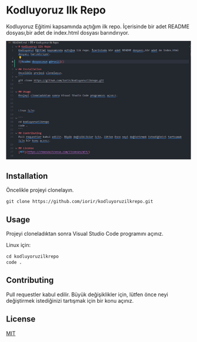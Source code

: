 # Kodluyoruz Ilk Repo
Kodluyoruz Eğitimi kapsamında açtığım ilk repo. İçerisinde bir adet README dosyası,bir adet de index.html dosyası barındırıyor.

![Readme dosyasının görseli](ss.png)

## Installation
Öncelikle projeyi clonelayın. 
```
git clone https://github.com/iorir/kodluyoruzilkrepo.git
```

## Usage
Projeyi cloneladıktan sonra Visual Studio Code programını açınız.



Linux için:

```
cd kodluyoruzilkrepo
code .
```
## Contributing
Pull requestler kabul edilir. Büyük değişiklikler için, lütfen önce neyi değiştirmek istediğinizi tartışmak için bir konu açınız.

## License
[MIT](https://choosealicense.com/licenses/mit/)
